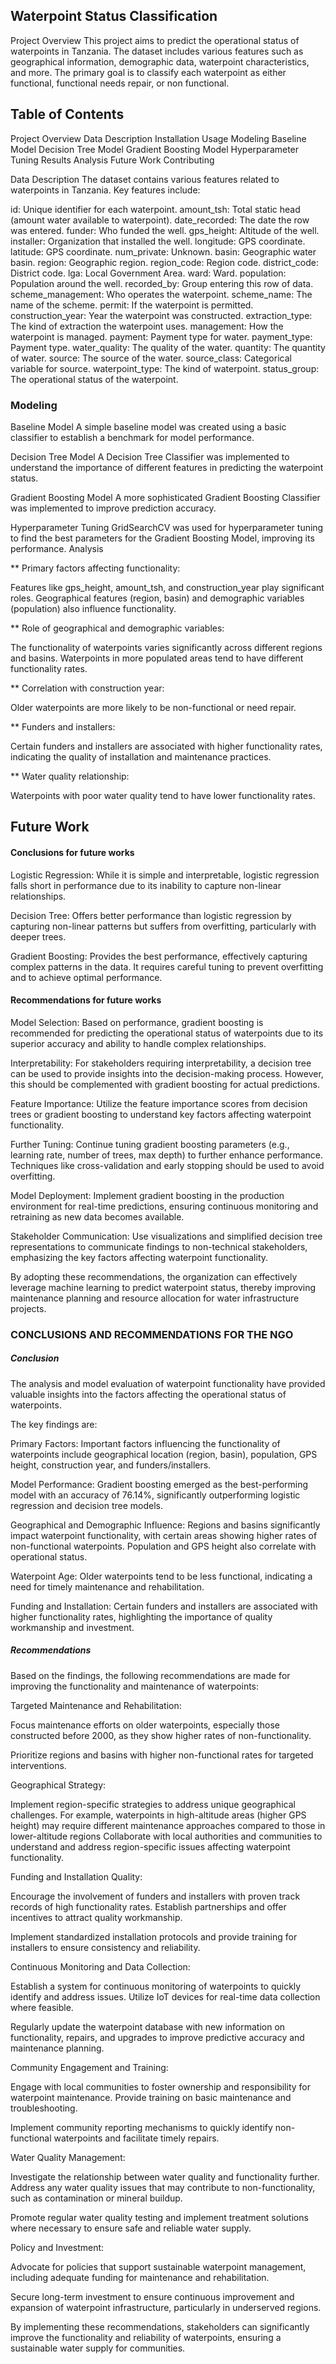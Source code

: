## Waterpoint Status Classification
Project Overview
This project aims to predict the operational status of waterpoints in Tanzania. The dataset includes various features such as geographical information, demographic data, waterpoint characteristics, and more. The primary goal is to classify each waterpoint as either functional, functional needs repair, or non functional.

## Table of Contents
Project Overview
Data Description
Installation
Usage
Modeling
Baseline Model
Decision Tree Model
Gradient Boosting Model
Hyperparameter Tuning
Results
Analysis
Future Work
Contributing

Data Description
The dataset contains various features related to waterpoints in Tanzania. Key features include:

id: Unique identifier for each waterpoint.
amount_tsh: Total static head (amount water available to waterpoint).
date_recorded: The date the row was entered.
funder: Who funded the well.
gps_height: Altitude of the well.
installer: Organization that installed the well.
longitude: GPS coordinate.
latitude: GPS coordinate.
num_private: Unknown.
basin: Geographic water basin.
region: Geographic region.
region_code: Region code.
district_code: District code.
lga: Local Government Area.
ward: Ward.
population: Population around the well.
recorded_by: Group entering this row of data.
scheme_management: Who operates the waterpoint.
scheme_name: The name of the scheme.
permit: If the waterpoint is permitted.
construction_year: Year the waterpoint was constructed.
extraction_type: The kind of extraction the waterpoint uses.
management: How the waterpoint is managed.
payment: Payment type for water.
payment_type: Payment type.
water_quality: The quality of the water.
quantity: The quantity of water.
source: The source of the water.
source_class: Categorical variable for source.
waterpoint_type: The kind of waterpoint.
status_group: The operational status of the waterpoint.
### Modeling
Baseline Model
A simple baseline model was created using a basic classifier to establish a benchmark for model performance.

Decision Tree Model
A Decision Tree Classifier was implemented to understand the importance of different features in predicting the waterpoint status.

Gradient Boosting Model
A more sophisticated Gradient Boosting Classifier was implemented to improve prediction accuracy.

Hyperparameter Tuning
GridSearchCV was used for hyperparameter tuning to find the best parameters for the Gradient Boosting Model, improving its performance.
Analysis

** Primary factors affecting functionality:

Features like gps_height, amount_tsh, and construction_year play significant roles.
Geographical features (region, basin) and demographic variables (population) also influence functionality.

** Role of geographical and demographic variables:

The functionality of waterpoints varies significantly across different regions and basins.
Waterpoints in more populated areas tend to have different functionality rates.

** Correlation with construction year:

Older waterpoints are more likely to be non-functional or need repair.

** Funders and installers:

Certain funders and installers are associated with higher functionality rates, indicating the quality of installation and maintenance practices.

** Water quality relationship:

Waterpoints with poor water quality tend to have lower functionality rates.

## Future Work
#### Conclusions for future works
Logistic Regression: While it is simple and interpretable, logistic regression falls short in performance due to its inability to capture non-linear relationships.

Decision Tree: Offers better performance than logistic regression by capturing non-linear patterns but suffers from overfitting, particularly with deeper trees.

Gradient Boosting: Provides the best performance, effectively capturing complex patterns in the data. It requires careful tuning to prevent overfitting and to achieve optimal performance.

#### Recommendations for future works
Model Selection: Based on performance, gradient boosting is recommended for predicting the operational status of waterpoints due to its superior accuracy and ability to handle complex relationships.

Interpretability: For stakeholders requiring interpretability, a decision tree can be used to provide insights into the decision-making process. However, this should be complemented with gradient boosting for actual predictions.

Feature Importance: Utilize the feature importance scores from decision trees or gradient boosting to understand key factors affecting waterpoint functionality.

Further Tuning: Continue tuning gradient boosting parameters (e.g., learning rate, number of trees, max depth) to further enhance performance. Techniques like cross-validation and early stopping should be used to avoid overfitting.

Model Deployment: Implement gradient boosting in the production environment for real-time predictions, ensuring continuous monitoring and retraining as new data becomes available.

Stakeholder Communication: Use visualizations and simplified decision tree representations to communicate findings to non-technical stakeholders, emphasizing the key factors affecting waterpoint functionality.

By adopting these recommendations, the organization can effectively leverage machine learning to predict waterpoint status, thereby improving maintenance planning and resource allocation for water infrastructure projects.


### CONCLUSIONS AND RECOMMENDATIONS FOR THE NGO
##### Conclusion
The analysis and model evaluation of waterpoint functionality have provided valuable insights into the factors affecting the operational status of waterpoints. 

The key findings are:

Primary Factors: Important factors influencing the functionality of waterpoints include geographical location (region, basin), population, GPS height, construction year, and funders/installers.

Model Performance: Gradient boosting emerged as the best-performing model with an accuracy of 76.14%, significantly outperforming logistic regression and decision tree models.

Geographical and Demographic Influence: Regions and basins significantly impact waterpoint functionality, with certain areas showing higher rates of non-functional waterpoints. Population and GPS height also correlate with operational status.

Waterpoint Age: Older waterpoints tend to be less functional, indicating a need for timely maintenance and rehabilitation.

Funding and Installation: Certain funders and installers are associated with higher functionality rates, highlighting the importance of quality workmanship and investment.

##### Recommendations
Based on the findings, the following recommendations are made for improving the functionality and maintenance of waterpoints:

Targeted Maintenance and Rehabilitation:

Focus maintenance efforts on older waterpoints, especially those constructed before 2000, as they show higher rates of non-functionality.

Prioritize regions and basins with higher non-functional rates for targeted interventions.

Geographical Strategy:

Implement region-specific strategies to address unique geographical challenges. For example, waterpoints in high-altitude areas (higher GPS height) may require different maintenance approaches compared to those in lower-altitude regions
Collaborate with local authorities and communities to understand and address region-specific issues affecting waterpoint functionality.

Funding and Installation Quality:

Encourage the involvement of funders and installers with proven track records of high functionality rates. Establish partnerships and offer incentives to attract quality workmanship.

Implement standardized installation protocols and provide training for installers to ensure consistency and reliability.

Continuous Monitoring and Data Collection:

Establish a system for continuous monitoring of waterpoints to quickly identify and address issues. Utilize IoT devices for real-time data collection where feasible.

Regularly update the waterpoint database with new information on functionality, repairs, and upgrades to improve predictive accuracy and maintenance planning.

Community Engagement and Training:

Engage with local communities to foster ownership and responsibility for waterpoint maintenance. Provide training on basic maintenance and troubleshooting.

Implement community reporting mechanisms to quickly identify non-functional waterpoints and facilitate timely repairs.

Water Quality Management:

Investigate the relationship between water quality and functionality further. Address any water quality issues that may contribute to non-functionality, such as contamination or mineral buildup.

Promote regular water quality testing and implement treatment solutions where necessary to ensure safe and reliable water supply.

Policy and Investment:

Advocate for policies that support sustainable waterpoint management, including adequate funding for maintenance and rehabilitation.

Secure long-term investment to ensure continuous improvement and expansion of waterpoint infrastructure, particularly in underserved regions.

By implementing these recommendations, stakeholders can significantly improve the functionality and reliability of waterpoints, ensuring a sustainable water supply for communities.
